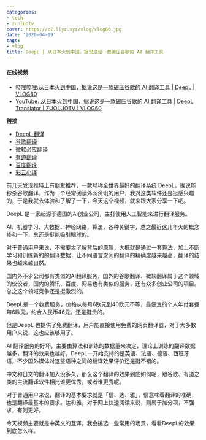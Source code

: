 ```yaml
---
categories:
- tech
- zuoluotv
cover: https://c2.llyz.xyz/vlog/vlog60.jpg
date: '2020-04-09'
tags:
- vlog
title: DeepL | 从日本火到中国，据说这是一款碾压谷歌的 AI 翻译工具
---
```


#### 在线视频

- [哔哩哔哩:从日本火到中国，据说这是一款碾压谷歌的 AI 翻译工具 | DeepL | VLOG60](https://www.bilibili.com/video/BV17C4y1s7Xt)
- [YouTube: 从日本火到中国，据说这是一款碾压谷歌的 AI 翻译工具 | DeepL Translator | ZUOLUOTV | VLOG60](https://www.youtube.com/watch?v=Cg_an934Unc)

**链接**

- [DeepL 翻译](https://www.deepl.com/)
- [谷歌翻译](https://translate.google.com/?hl=zh-CN)
- [微软必应翻译](https://www.bing.com/translator)
- [有道翻译](https://fanyi.youdao.com/)
- [百度翻译](https://fanyi.baidu.com/)
- [彩云小译](https://fanyi.caiyunapp.com/#/)

前几天发现推特上有朋友推荐，一款号称全世界最好的翻译系统 DeepL，据说能秒杀谷歌翻译，作为一个经常阅读外网资讯的用户，我对这类软件还是挺感兴趣的，于是我就去体验和了解了一下，今天这个视频，就来跟大家分享一下吧。  

DeepL 是一家起源于德国的AI创业公司，主打使用人工智能来进行翻译服务。

AI、机器学习、大数据、神经网络，算法，各种关键字，总之最近这几年火的概念掺和一下，总还是挺能吸引眼球的。

对于普通用户来说，不需要太了解背后的原理，大概就是通过一套算法，加上不断学习和训练新的的翻译数据，让不同语言之间的翻译的精确度越来越高，翻译的结果也越来越自然。  

国内外不少公司都有类似的AI翻译服务，国外的谷歌翻译、微软翻译属于这个领域的佼佼者，国内的腾讯、百度、网易也有类似的服务，还有众多创业公司的项目。总之这个领域竞争还是挺激烈的。

DeepL是一个收费服务，价格从每月6欧元到40欧元不等，最便宜的个人年付套餐每6欧元，约合人民币46元。还是挺贵的。

但是DeepL 也提供了免费翻译，用户能直接使用免费的网页翻译器，对于大多数用户来说，这也应该够用了。

AI 翻译服务的好坏，主要由算法和训练的数据量来决定，理论上训练的翻译数据越多，翻译的效果也越好，DeepL一开始支持的是英语、法语、德语、西班牙语，不少国外媒体对这些语种之间的翻译效果评价还是挺不错的。

中文和日文的翻译加入没多久，那么这个翻译的效果到底如何呢，跟谷歌、有道之类的主流翻译软件相比谁更优秀，或者谁更秀呢。

对于普通用户来说，翻译的基本要求就是「信、达、雅」，信意味着翻译的准确，也是翻译最基本的要求。达和雅，对于网上快速阅读来说，则属于加分项，不强求，有则更好。

今天视频主要就是中英文的互译，我会挑选一些常用的场景，看看DeepL的效果到底怎么样。

